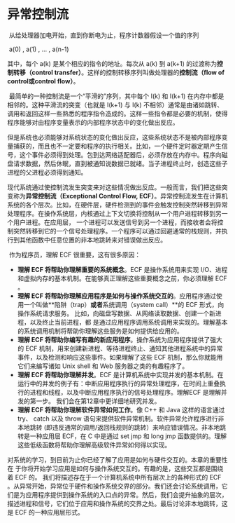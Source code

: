 # 异常控制流

​		从给处理器加电开始，直到你断电为止，程序计数器假设一个值的序列

​																		a(0) , a(1) , ... , a(n-1)

其中，每个 a(k) 是某个相应的指令的地址。每次从 a(k) 到 a(k+1) 的过渡称为**控制转移（control transfer）**。这样的控制转移序列叫做处理器的**控制流（flow of control或control flow）**。

​		最简单的一种控制流是一个“平滑的”序列，其中每个 I(k) 和 I(k+1) 在内存中都是相邻的。这种平滑流的突变（也就是 I(k+1) 与 I(k) 不相邻）通常是由诸如跳转、调用和返回这样一些熟悉的程序指令造成的。这样一些指令都是必要的机制，使得程序能够对由程序变量表示的内部程序状态中的变化做出反应。

​		但是系统也必须能够对系统状态的变化做出反应，这些系统状态不是被内部程序变量捕获的，而且也不一定要和程序的执行相关。比如，一个硬件定时器定期产生信号，这个事件必须得到处理。包到达网络适配器后，必须存放在内存中。程序向磁盘请求数据，然后休眠，直到被通知说数据已就绪。当子进程终止时，创造这些子进程的父进程必须得到通知。

​		现代系统通过使控制流发生突变来对这些情况做出反应。一般而言，我们把这些突变称为**异常控制流（Exceptional Control Flow, ECF）**。异常控制流发生在计算机系统的各个层次。比如，在硬件层，硬件检测到的事件会触发控制突然转移到异常处理程序。在操作系统层，内核通过上下文切换将控制从一个用户进程转移到另一个用户进程。在应用层， 一个进程可以发送信号到另一个进程，而接收者会将控制突然转移到它的一个信号处理程序。一个程序可以通过回避通常的栈规则，并执行到其他函数中任意位置的非本地跳转来对错误做出反应。

​		作为程序员，理解 ECF 很重要，这有很多原因：

- **理解 ECF 将帮助你理解重要的系统概念**。ECF 是操作系统用来实现 I/O、进程和虚拟内存的基本机制。在能够真正理解这些重要概念之前，你必须理解 ECF 。
- **理解 ECF 将帮助你理解应用程序是如何与操作系统交互的**。应用程序通过使用一个叫做**陷阱（trap）**或者**系统调用（system call）**的 ECF 形式，向操作系统请求服务。 比如，向磁盘写数据、从网络读取数据、创建一个新进程，以及终止当前进程，都 是通过应用程序调用系统调用来实现的。理解基本的系统调用机制将帮助你理解这些服务是如何提供给应用的。
- **理解 ECF 将帮助你编写有趣的新应用程序**。操作系统为应用程序提供了强大的 ECF 机制，用来创建新进程、等待进程终止、通知其他进程系统中的异常事件，以及检测和响应这些事件。如果理解了这些 ECF 机制，那么你就能用它们来编写诸如 Unix shell 和 Web 服务器之类的有趣程序了。
- **理解 ECF 将帮助你理解并发**。ECF 是计算机系统中实现并发的基本机制。在运行中的并发的例子有：中断应用程序执行的异常处理程序，在时间上重叠执行的进程和线程，以及中断应用程序执行的信号处理程序。理解ECF 是理解并发的第一步。 我们会在第12章中更详细地研究并发。
- **理解 ECF 将帮助你理解软件异常如何工作**。像 C++ 和 Java 这样的语言通过 try、 catch 以及 throw 语句来提供软件异常机制。软件异常允许程序进行非本地跳转 (即违反通常的调用/返回栈规则的跳转）来响应错误情况。非本地跳转是一种应用层 ECF，在 C 中是通过 set jmp 和 long jmp 函数提供的。理解这些低级函数将帮助你理解高级软件异常如何得以实现。

​        对系统的学习，到目前为止你已经了解了应用是如何与硬件交互的。本章的重要性在 于你将开始学习应用是如何与操作系统交互的。有趣的是，这些交互都是围绕着 ECF 的。 我们将描述存在于一个计算机系统中所有层次上的各种形式的 ECF 。从异常开始，异常位于硬件和操作系统交界的部分。我们还会讨论系统调用，它们是为应用程序提供到操作系统的入口点的异常。然后，我们会提升抽象的层次，描述进程和信号，它们位于应用和操作系统的交界之处。最后讨论非本地跳转，这是 ECF 的一种应用层形式。